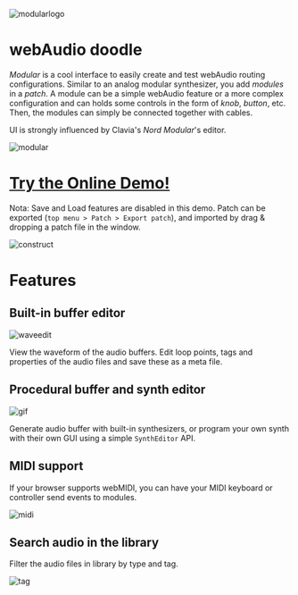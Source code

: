 
![modularlogo](https://cloud.githubusercontent.com/assets/2462139/22728956/d35dafa2-ee23-11e6-92d0-35c3ee9c479f.png)

# webAudio doodle

*Modular* is a cool interface to easily create and test webAudio routing configurations.
Similar to an analog modular synthesizer, you add *modules* in a *patch*.
A module can be a simple webAudio feature or a more complex configuration
and can holds some controls in the form of *knob*, *button*, etc.
Then, the modules can simply be connected together with cables.

UI is strongly influenced by Clavia's *Nord Modular*'s editor.

![modular](https://cloud.githubusercontent.com/assets/2462139/22196853/96e456cc-e192-11e6-873a-3a63371107f5.png)


# [Try the Online Demo!](http://cstoquer.github.io/modular/)

Nota: Save and Load features are disabled in this demo. 
Patch can be exported (`top menu > Patch > Export patch`), and imported by drag & dropping a patch file in the window.

![construct](https://cloud.githubusercontent.com/assets/2462139/23090673/19d6b99a-f5e7-11e6-9426-d805ed32de74.gif)

# Features

## Built-in buffer editor

![waveedit](https://cloud.githubusercontent.com/assets/2462139/22394204/e3917d2e-e55c-11e6-9ac7-6904c9961e55.png)

View the waveform of the audio buffers.
Edit loop points, tags and properties of the audio files and save these as a meta file.

## Procedural buffer and synth editor

![gif](https://user-images.githubusercontent.com/2462139/28860257-c719a258-7796-11e7-8681-baffa629dcae.gif)

Generate audio buffer with built-in synthesizers, or program your own synth with their own GUI using a simple `SynthEditor` API.

## MIDI support

If your browser supports webMIDI, you can have your MIDI keyboard or controller send events to modules.

![midi](https://cloud.githubusercontent.com/assets/2462139/22738936/ec574c4c-ee4c-11e6-9ff6-c589e8ee1034.png)

## Search audio in the library

Filter the audio files in library by type and tag.

![tag](https://cloud.githubusercontent.com/assets/2462139/23090564/12689672-f5e4-11e6-9af2-830282961982.gif)
